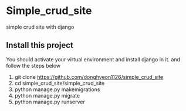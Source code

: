 # Simple_crud_site
simple crud site with django

## Install this project
You should activate your virtual environment and install django in it.
and follow the steps below
1. git clone https://github.com/donghyeon1126/simple_crud_site
2. cd simple_crud_site/simple_crud_site
3. python manage.py makemigrations
4. python manage.py migrate
5. python manage.py runserver
